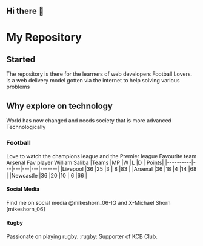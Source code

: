 ## Hi there 👋

<!--
**MikeShark67/MikeShark67** is a ✨ _special_ ✨ repository because its `README.md` (this file) appears on your GitHub profile.

Here are some ideas to get you started:

- 🔭 I’m currently working on ...
- 🌱 I’m currently learning ...
- 👯 I’m looking to collaborate on ...
- 🤔 I’m looking for help with ...
- 💬 Ask me about ...
- 📫 How to reach me: ...
- 😄 Pronouns: ...
- ⚡ Fun fact: ...
-->
# My Repository 

## Started
The repository is there for the learners of web developers Football Lovers.  is a web delivery model gotten via the internet to help solving various problems

##  Why explore on technology
World has now changed and needs society that is more advanced Technologically 

### Football 
Love to watch the champions league and the Premier league
Favourite team Arsenal 
Fav player William Saliba
|Teams     |MP |W  |L  |D  | Points|
|----------|---|---|---|---|-------|
|Livepool  |36 |25 |3  | 8 |83     |
|Arsenal   |36 |18 |4  |14 |68     |
|Newcastle |36 |20 |10 | 6 |66     |

#### Social Media 
Find me on social media @mikeshorn_06-IG and X-Michael Shorn [mikeshorn_06] 


#### Rugby
Passionate on playing rugby.
:rugby:
Supporter of KCB Club.




